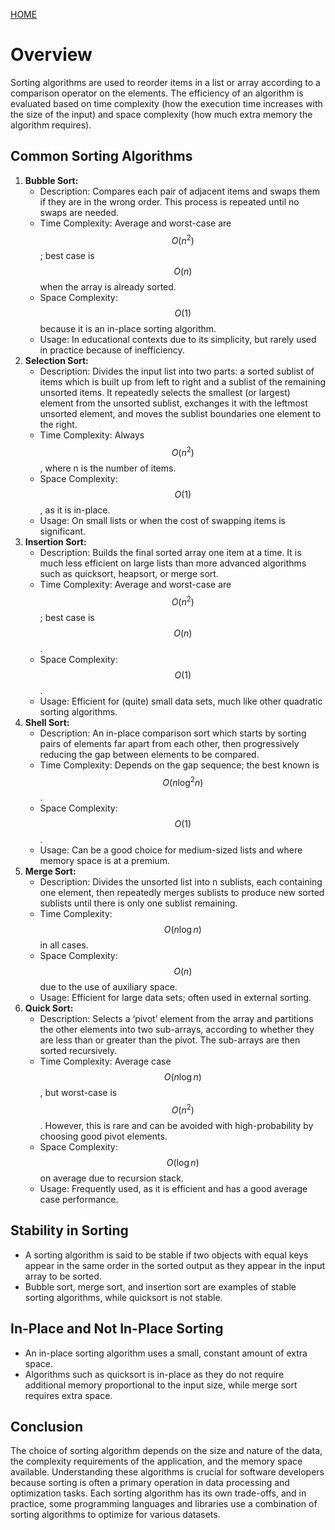 [HOME](README.md)

# Overview

Sorting algorithms are used to reorder items in a list or array according to a comparison operator on the elements. The efficiency of an algorithm is evaluated based on time complexity (how the execution time increases with the size of the input) and space complexity (how much extra memory the algorithm requires).

## Common Sorting Algorithms

1. **Bubble Sort:**
    - Description: Compares each pair of adjacent items and swaps them if they are in the wrong order. This process is repeated until no swaps are needed.
    - Time Complexity: Average and worst-case are $$O(n^2)$$; best case is $$O(n)$$ when the array is already sorted.
    - Space Complexity: $$O(1)$$ because it is an in-place sorting algorithm.
    - Usage: In educational contexts due to its simplicity, but rarely used in practice because of inefficiency.
2. **Selection Sort:**
    - Description: Divides the input list into two parts: a sorted sublist of items which is built up from left to right and a sublist of the remaining unsorted items. It repeatedly selects the smallest (or largest) element from the unsorted sublist, exchanges it with the leftmost unsorted element, and moves the sublist boundaries one element to the right.
    - Time Complexity: Always $$O(n^2)$$, where n is the number of items.
    - Space Complexity: $$O(1)$$, as it is in-place.
    - Usage: On small lists or when the cost of swapping items is significant.
3. **Insertion Sort:**
    - Description: Builds the final sorted array one item at a time. It is much less efficient on large lists than more advanced algorithms such as quicksort, heapsort, or merge sort.
    - Time Complexity: Average and worst-case are $$O(n^2)$$; best case is $$O(n)$$.
    - Space Complexity: $$O(1)$$.
    - Usage: Efficient for (quite) small data sets, much like other quadratic sorting algorithms.
4. **Shell Sort:**
    - Description: An in-place comparison sort which starts by sorting pairs of elements far apart from each other, then progressively reducing the gap between elements to be compared.
    - Time Complexity: Depends on the gap sequence; the best known is $$O(n \log^2 n)$$.
    - Space Complexity: $$O(1)$$.
    - Usage: Can be a good choice for medium-sized lists and where memory space is at a premium.
5. **Merge Sort:**
    - Description: Divides the unsorted list into n sublists, each containing one element, then repeatedly merges sublists to produce new sorted sublists until there is only one sublist remaining.
    - Time Complexity: $$O(n \log n)$$ in all cases.
    - Space Complexity: $$O(n)$$ due to the use of auxiliary space.
    - Usage: Efficient for large data sets; often used in external sorting.
6. **Quick Sort:**
    - Description: Selects a ‘pivot’ element from the array and partitions the other elements into two sub-arrays, according to whether they are less than or greater than the pivot. The sub-arrays are then sorted recursively.
    - Time Complexity: Average case $$O(n \log n)$$, but worst-case is $$O(n^2)$$. However, this is rare and can be avoided with high-probability by choosing good pivot elements.
    - Space Complexity: $$O(\log n)$$ on average due to recursion stack.
    - Usage: Frequently used, as it is efficient and has a good average case performance.

## Stability in Sorting
- A sorting algorithm is said to be stable if two objects with equal keys appear in the same order in the sorted output as they appear in the input array to be sorted.
- Bubble sort, merge sort, and insertion sort are examples of stable sorting algorithms, while quicksort is not stable.

## In-Place and Not In-Place Sorting
- An in-place sorting algorithm uses a small, constant amount of extra space.
- Algorithms such as quicksort is in-place as they do not require additional memory proportional to the input size, while merge sort requires extra space.

## Conclusion
The choice of sorting algorithm depends on the size and nature of the data, the complexity requirements of the application, and the memory space available. Understanding these algorithms is crucial for software developers because sorting is often a primary operation in data processing and optimization tasks. Each sorting algorithm has its own trade-offs, and in practice, some programming languages and libraries use a combination of sorting algorithms to optimize for various datasets.
